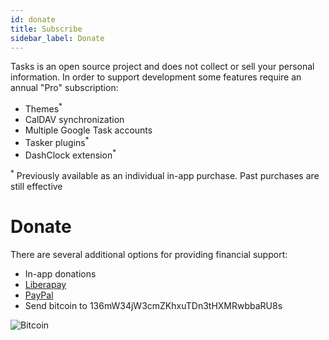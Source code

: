 ```yaml
---
id: donate
title: Subscribe
sidebar_label: Donate
---
```


Tasks is an open source project and does not collect or sell your personal information. In order to support development some features require an annual "Pro" subscription:

* Themes<sup>*</sup>
* CalDAV synchronization
* Multiple Google Task accounts
* Tasker plugins<sup>*</sup>
* DashClock extension<sup>*</sup>

<sup>*</sup> Previously available as an individual in-app purchase. Past purchases are still effective

# Donate
There are several additional options for providing financial support:

* In-app donations
* [Liberapay](https://liberapay.com/tasks/donate)
* [PayPal](https://www.paypal.com/cgi-bin/webscr?cmd=_donations&business=alex@tasks.org)
* Send bitcoin to 136mW34jW3cmZKhxuTDn3tHXMRwbbaRU8s

![Bitcoin](/img/bitcoin.svg)
 

